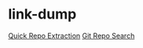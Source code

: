 # link-dump

[Quick Repo Extraction](https://gittodoc.com)
[Git Repo Search](https://www.gitsearchai.com) 